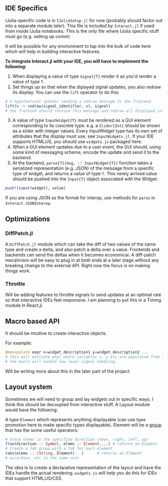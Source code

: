 IDE Specifics
-------------
IJulia-specific code is in `IJuliaSetup.jl` for now (probably should factor out into a separate module later). This file is included by `Interact.jl` if used from inside IJulia notebooks. This is the only file where IJulia specific stuff must go (e.g. setting up comm)

It will be possible for any environment to tap into the bulk of code here which will help in building interactive features.

**To integrate Interact.jl with your IDE, you will have to implement the following:**
1. When displaying a value of type `Signal{T}` render it as you'd render a value of type `T`.
2. Set things up so that when the diplayed signal updates, you also redraw its display. You can use the `lift` operator to do this:
```julia
# a hypothetical updater sending a redraw message to the frontend
lift(v -> redraw(signal_identifier, v), signal)
# the frontend should receive this message and redraw all displayed instances of the signal
```
3. A value of type `InputWidget{T}` must be rendered as a GUI element corresponding to its concrete type. e.g. a `Slider{Int}` should be shown as a slider with integer values. Every InputWidget type has its own set of attributes that the display must use, see `InputWidgets.jl`. If your IDE supports HTML/JS, you should use `widgets.js` packaged here.
4. When a GUI element updates due to a user event, the GUI should, using some kind of messaging scheme, encode the update and send it to the backend.
5. At the backend, `parse{T}(msg, :: InputWidget{T})` function takes a serialized representation (e.g. JSON) of the message from a specific type of widget, and returns a value of type `T`. This newly arrived value should be pushed into the `Input{T}` object associated with the Widget:
```julia
push!(input(widget), value)
```
If you are using JSON as the format for interop, use methods for `parse` in `Interact.JSONInterop`.

Optimizations
-------------
### DiffPatch.jl
A `DiffPatch.jl` module which can take the diff of two values of the same type and create a delta, and also patch a delta over a value. Frontends and backends can send the deltas when it becomes economical. A diff-patch mecahnism will be easy to plug in at both ends at a later stage without any breaking change to the external API. Right now the focus is on making things work.

### Throttle
Will be adding features to throttle signals to send updates at an optimal rate so that interactive IDEs feel responsive. I am planning to put this in a Timing module in React.jl.

Macro based API
---------------
It should be intuitive to create interactive objects.

For example:
```julia
@manipulate expr x=widget_description1 y=widget_description2 ...
# this will evaluate expr where variables x, y etc are populated from the widget description
# the macro will handle low level signal handling.
```
Will be writing more about this in the later part of the project.

Layout system
-------------
Sometimes we will need to group and lay widgets out in specific ways. I think this should be decoupled from interactive stuff. A Layout module would have the following:

A type `Element` which represents anything displayable (can use type promotion here to make specific types displayable). Element will be a [group](http://en.wikipedia.org/wiki/Group_(mathematics)) that has the some useful operators:

```julia
# stack elems in the specified direction (down, right, left, up)
flow(direction :: Symbol, elems :: Element....) # returns an Element
# Create a tab group with a tab for each element
tabs(elems :: (String, Element)...)      # returns an Element
# accordion, etc in the same vein
```

The idea is to create a declarative representation of the layout and have the IDEs handle the actual rendering. `widgets.js` will help you do this for IDEs that support HTML/JS/CSS.
